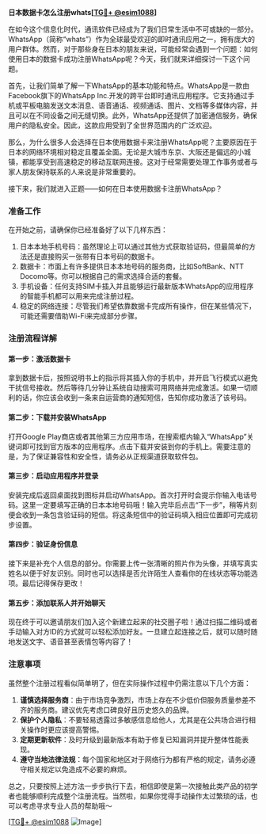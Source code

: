 **日本数据卡怎么注册whats[[TG💪+ @esim1088](https://t.me/s/esim1088)]**

在如今这个信息化时代，通讯软件已经成为了我们日常生活中不可或缺的一部分。WhatsApp（简称“whats”）作为全球最受欢迎的即时通讯应用之一，拥有庞大的用户群体。然而，对于那些身在日本的朋友来说，可能经常会遇到一个问题：如何使用日本的数据卡成功注册WhatsApp呢？今天，我们就来详细探讨一下这个问题。

首先，让我们简单了解一下WhatsApp的基本功能和特点。WhatsApp是一款由Facebook旗下的WhatsApp Inc.开发的跨平台即时通讯应用程序。它支持通过手机或平板电脑发送文本消息、语音通话、视频通话、图片、文档等多媒体内容，并且可以在不同设备之间无缝切换。此外，WhatsApp还提供了加密通信服务，确保用户的隐私安全。因此，这款应用受到了全世界范围内的广泛欢迎。

那么，为什么很多人会选择在日本使用数据卡来注册WhatsApp呢？主要原因在于日本的网络环境相对稳定且覆盖全面。无论是大城市东京、大阪还是偏远的小城镇，都能享受到高速稳定的移动互联网连接。这对于经常需要处理工作事务或者与家人朋友保持联系的人来说是非常重要的。

接下来，我们就进入正题——如何在日本使用数据卡注册WhatsApp？

### 准备工作

在开始之前，请确保你已经准备好了以下几样东西：

1. 日本本地手机号码：虽然理论上可以通过其他方式获取验证码，但最简单的方法还是直接购买一张带有日本号码的数据卡。
2. 数据卡：市面上有许多提供日本本地号码的服务商，比如SoftBank、NTT Docomo等。你可以根据自己的需求选择合适的套餐。
3. 手机设备：任何支持SIM卡插入并且能够运行最新版本WhatsApp的应用程序的智能手机都可以用来完成注册过程。
4. 稳定的网络连接：尽管我们希望依靠数据卡完成所有操作，但在某些情况下，可能还需要借助Wi-Fi来完成部分步骤。

### 注册流程详解

#### 第一步：激活数据卡

拿到数据卡后，按照说明书上的指示将其插入你的手机中，并开启飞行模式以避免干扰信号接收。然后等待几分钟让系统自动搜索可用网络并完成激活。如果一切顺利的话，你应该会收到一条来自运营商的通知短信，告知你成功激活了该号码。

#### 第二步：下载并安装WhatsApp

打开Google Play商店或者其他第三方应用市场，在搜索框内输入“WhatsApp”关键词即可找到官方版本的应用程序。点击下载并安装到你的手机上。需要注意的是，为了保证兼容性和安全性，请务必从正规渠道获取软件包。

#### 第三步：启动应用程序并登录

安装完成后返回桌面找到图标并启动WhatsApp。首次打开时会提示你输入电话号码。这里一定要填写正确的日本本地号码哦！输入完毕后点击“下一步”，稍等片刻便会收到一条包含验证码的短信。将这条短信中的验证码填入相应位置即可完成初步设置。

#### 第四步：验证身份信息

接下来是补充个人信息的部分。你需要上传一张清晰的照片作为头像，并填写真实姓名以便于好友识别。同时也可以选择是否允许陌生人查看你的在线状态等功能选项。最后记得保存更改！

#### 第五步：添加联系人并开始聊天

现在终于可以邀请朋友们加入这个新建立起来的社交圈子啦！通过扫描二维码或者手动输入对方ID的方式就可以轻松添加好友。一旦建立起连接之后，就可以随时随地发送文字、语音甚至表情包等内容了！

### 注意事项

虽然整个注册过程看似简单明了，但在实际操作过程中仍需注意以下几个方面：

1. **谨慎选择服务商**：由于市场竞争激烈，市场上存在不少低价但服务质量参差不齐的服务商。建议优先考虑口碑良好且历史悠久的品牌。
2. **保护个人隐私**：不要轻易透露过多敏感信息给他人，尤其是在公共场合进行相关操作时更应该提高警惕。
3. **定期更新软件**：及时升级到最新版本有助于修复已知漏洞并提升整体性能表现。
4. **遵守当地法律法规**：每个国家和地区对于网络行为都有严格的规定，请务必遵守相关规定以免造成不必要的麻烦。

总之，只要按照上述方法一步步执行下去，相信即使是第一次接触此类产品的初学者也能够顺利完成整个注册流程。当然啦，如果你觉得手动操作太过繁琐的话，也可以考虑寻求专业人员的帮助哦～

[[TG💪+ @esim1088](https://t.me/s/esim1088) ![Image](https://i.postimg.cc/4NQfJmqS/Snipaste-2025-05-13-00-14-12.png)]